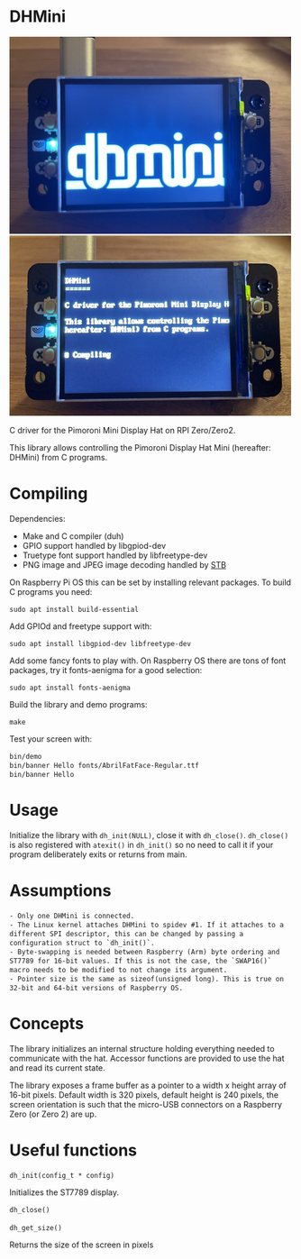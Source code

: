 DHMini
======

![DHmini 1](dhmini1.jpg)
![DHmini 2](dhmini2.jpg)

C driver for the Pimoroni Mini Display Hat on RPI Zero/Zero2.

This library allows controlling the Pimoroni Display Hat Mini (hereafter: DHMini) from C programs.


# Compiling

Dependencies:

- Make and C compiler (duh)
- GPIO support handled by libgpiod-dev
- Truetype font support handled by libfreetype-dev
- PNG image and JPEG image decoding handled by [STB](https://github.com/nothings/stb)

On Raspberry Pi OS this can be set by installing relevant packages.
To build C programs you need:

    sudo apt install build-essential

Add GPIOd and freetype support with:

    sudo apt install libgpiod-dev libfreetype-dev

Add some fancy fonts to play with. On Raspberry OS there are tons of font packages, try it fonts-aenigma for a good selection:

    sudo apt install fonts-aenigma

Build the library and demo programs:

    make

Test your screen with:

    bin/demo
    bin/banner Hello fonts/AbrilFatFace-Regular.ttf
    bin/banner Hello

# Usage

Initialize the library with `dh_init(NULL)`, close it with `dh_close()`.
`dh_close()` is also registered with `atexit()` in `dh_init()` so no need to call it if your program deliberately exits or returns from main.

# Assumptions

    - Only one DHMini is connected.
    - The Linux kernel attaches DHMini to spidev #1. If it attaches to a different SPI descriptor, this can be changed by passing a configuration struct to `dh_init()`.
    - Byte-swapping is needed between Raspberry (Arm) byte ordering and ST7789 for 16-bit values. If this is not the case, the `SWAP16()` macro needs to be modified to not change its argument.
    - Pointer size is the same as sizeof(unsigned long). This is true on 32-bit and 64-bit versions of Raspberry OS.

# Concepts

The library initializes an internal structure holding everything needed to communicate with the hat.
Accessor functions are provided to use the hat and read its current state.

The library exposes a frame buffer as a pointer to a width x height array of 16-bit pixels. Default width is 320 pixels, default height is 240 pixels, the screen orientation is such that the micro-USB connectors on a Raspberry Zero (or Zero 2) are up.


# Useful functions

    dh_init(config_t * config)

Initializes the ST7789 display.

    dh_close()

    dh_get_size()

Returns the size of the screen in pixels




